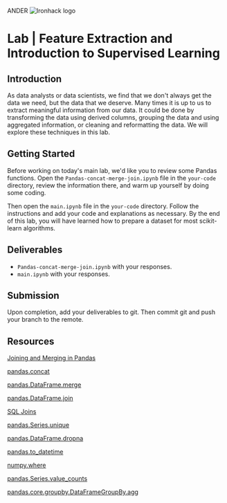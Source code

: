 ANDER
![Ironhack logo](https://i.imgur.com/1QgrNNw.png)

# Lab | Feature Extraction and Introduction to Supervised Learning

## Introduction

As data analysts or data scientists, we find that we don't always get the data we need, but the data that we deserve. Many times it is up to us to extract meaningful information from our data. It could be done by transforming the data using derived columns, grouping the data and using aggregated information, or cleaning and reformatting the data. We will explore these techniques in this lab.

## Getting Started

Before working on today's main lab, we'd like you to review some Pandas functions. Open the `Pandas-concat-merge-join.ipynb` file in the `your-code` directory, review the information there, and warm up yourself by doing some coding.

Then open the `main.ipynb` file in the `your-code` directory. Follow the instructions and add your code and explanations as necessary. By the end of this lab, you will have learned how to prepare a dataset for most scikit-learn algorithms.

## Deliverables

- `Pandas-concat-merge-join.ipynb` with your responses.
- `main.ipynb` with your responses.

## Submission

Upon completion, add your deliverables to git. Then commit git and push your branch to the remote.

## Resources

[Joining and Merging in Pandas](https://pandas.pydata.org/pandas-docs/stable/merging.html)

[pandas.concat](https://pandas.pydata.org/pandas-docs/stable/generated/pandas.concat.html)

[pandas.DataFrame.merge](https://pandas.pydata.org/pandas-docs/stable/generated/pandas.DataFrame.merge.html)

[pandas.DataFrame.join](https://pandas.pydata.org/pandas-docs/stable/generated/pandas.DataFrame.join.html)

[SQL Joins](https://www.w3schools.com/sql/sql_join.asp)

[pandas.Series.unique](https://pandas.pydata.org/pandas-docs/stable/generated/pandas.Series.unique.html)

[pandas.DataFrame.dropna](https://pandas.pydata.org/pandas-docs/stable/generated/pandas.DataFrame.dropna.html)

[pandas.to_datetime](https://pandas.pydata.org/pandas-docs/stable/generated/pandas.to_datetime.html)

[numpy.where](https://docs.scipy.org/doc/numpy-1.13.0/reference/generated/numpy.where.html)

[pandas.Series.value_counts](https://pandas.pydata.org/pandas-docs/stable/generated/pandas.Series.value_counts.html)

[pandas.core.groupby.DataFrameGroupBy.agg](https://pandas.pydata.org/pandas-docs/stable/generated/pandas.core.groupby.DataFrameGroupBy.agg.html)